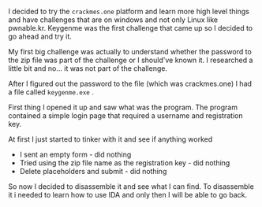 I decided to try the `crackmes.one` platform and learn more high level things and have challenges that are on windows and not only Linux like pwnable.kr.
Keygenme was the first challenge that came up so I decided to go ahead and try it.

My first big challenge was actually to understand whether the password to the zip file was part of the challenge or I should've known it. I researched a little bit and no... it was not part of the challenge.

After I figured out the password to the file (which was crackmes.one) I had a file called `keygenme.exe` .

First thing I opened it up and saw what was the program. The program contained a simple login page that required a username and registration key.

At first I just started to tinker with it and see if anything worked
 - I sent an empty form - did nothing
 - Tried using the zip file name as the registration key - did nothing
 - Delete placeholders and submit - did nothing

So now I decided to disassemble it and see what I can find. To disassemble it i needed to learn how to use IDA and only then I will be able to go back.